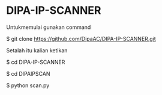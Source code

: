 # DIPA-IP-SCANNER

Untukmemulai gunakan command

$ git clone https://github.com/DipaAC/DIPA-IP-SCANNER.git

Setalah itu kalian ketikan

$ cd DIPA-IP-SCANNER

$ cd DIPAIPSCAN

$ python scan.py
